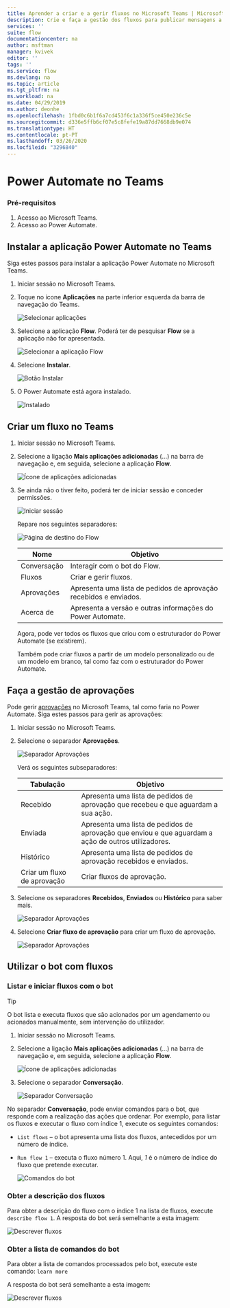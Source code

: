 ```yaml
---
title: Aprender a criar e a gerir fluxos no Microsoft Teams | Microsoft Docs
description: Crie e faça a gestão dos fluxos para publicar mensagens a pedido, utilizadores e canais @menção, publicar cartões com opções de resposta e muito mais.
services: ''
suite: flow
documentationcenter: na
author: msftman
manager: kvivek
editor: ''
tags: ''
ms.service: flow
ms.devlang: na
ms.topic: article
ms.tgt_pltfrm: na
ms.workload: na
ms.date: 04/29/2019
ms.author: deonhe
ms.openlocfilehash: 1fbd0c6b1f6a7cd453f6c1a336f5ce450e236c5e
ms.sourcegitcommit: d336e5ffb6cf07e5c8fefe19a87dd7668db9e074
ms.translationtype: HT
ms.contentlocale: pt-PT
ms.lasthandoff: 03/26/2020
ms.locfileid: "3296840"
---
```

# <a name="power-automate-in-teams"></a>Power Automate no Teams


### <a name="prerequisites"></a>Pré-requisitos

1. Acesso ao Microsoft Teams.
1. Acesso ao Power Automate.

## <a name="install-the-power-automate-app-in-teams"></a>Instalar a aplicação Power Automate no Teams

Siga estes passos para instalar a aplicação Power Automate no Microsoft Teams.

1. Iniciar sessão no Microsoft Teams.

1. Toque no ícone **Aplicações** na parte inferior esquerda da barra de navegação do Teams.

    ![Selecionar aplicações](media/flows-teams/apps.png)

1. Selecione a aplicação **Flow**. Poderá ter de pesquisar **Flow** se a aplicação não for apresentada.

    ![Selecionar a aplicação Flow](media/flows-teams/select-flow-app.png)

1. Selecione **Instalar**.

    ![Botão Instalar](media/flows-teams/select-install.png)

1. O Power Automate está agora instalado.

    ![Instalado](media/flows-teams/flow-installed.png)


## <a name="create-a-flow-in-teams"></a>Criar um fluxo no Teams

1. Iniciar sessão no Microsoft Teams.

1. Selecione a ligação **Mais aplicações adicionadas** (...) na barra de navegação e, em seguida, selecione a aplicação **Flow**.

    ![Ícone de aplicações adicionadas](media/flows-teams/added-apps-icon.png)

1. Se ainda não o tiver feito, poderá ter de iniciar sessão e conceder permissões.

    ![Iniciar sessão](media/flows-teams/grant-permissions-sign-in.png)


    Repare nos seguintes separadores:

    ![Página de destino do Flow](media/flows-teams/flow-landing-page.png)

    Nome|Objetivo
    ----|-----|
    Conversação|Interagir com o bot do Flow.
    Fluxos|Criar e gerir fluxos.
    Aprovações|Apresenta uma lista de pedidos de aprovação recebidos e enviados.
    Acerca de|Apresenta a versão e outras informações do Power Automate.


    Agora, pode ver todos os fluxos que criou com o estruturador do Power Automate (se existirem). 

    Também pode criar fluxos a partir de um modelo personalizado ou de um modelo em branco, tal como faz com o estruturador do Power Automate. 

## <a name="manage-approvals"></a>Faça a gestão de aprovações

Pode gerir [aprovações](modern-approvals.md) no Microsoft Teams, tal como faria no Power Automate. Siga estes passos para gerir as aprovações:

1. Iniciar sessão no Microsoft Teams.
1. Selecione o separador **Aprovações**.

    ![Separador Aprovações](media/flows-teams/approvals-tab.png)

    Verá os seguintes subseparadores:

    Tabulação|Objetivo
    ----|-----|
    Recebido|Apresenta uma lista de pedidos de aprovação que recebeu e que aguardam a sua ação.
    Enviada|Apresenta uma lista de pedidos de aprovação que enviou e que aguardam a ação de outros utilizadores.
    Histórico|Apresenta uma lista de pedidos de aprovação recebidos e enviados.
    Criar um fluxo de aprovação|Criar fluxos de aprovação.

1. Selecione os separadores **Recebidos**, **Enviados** ou **Histórico** para saber mais.

    ![Separador Aprovações](media/flows-teams/approvals-tab-2.png)

1. Selecione **Criar fluxo de aprovação** para criar um fluxo de aprovação.

    ![Separador Aprovações](media/flows-teams/approvals-tab-3.png)

## <a name="use-the-bot-with-flows"></a>Utilizar o bot com fluxos

### <a name="list-and-launch-flows-with-the-bot"></a>Listar e iniciar fluxos com o bot

> [!TIP]
> O bot lista e executa fluxos que são acionados por um agendamento ou acionados manualmente, sem intervenção do utilizador.

1. Iniciar sessão no Microsoft Teams.
1. Selecione a ligação **Mais aplicações adicionadas** (...) na barra de navegação e, em seguida, selecione a aplicação **Flow**.

    ![Ícone de aplicações adicionadas](media/flows-teams/added-apps-icon.png)
    
1. Selecione o separador **Conversação**.

    ![Separador Conversação](media/flows-teams/conversations-tab.png)

No separador **Conversação**, pode enviar comandos para o bot, que responde com a realização das ações que ordenar. Por exemplo, para listar os fluxos e executar o fluxo com índice 1, execute os seguintes comandos:

- ```List flows``` – o bot apresenta uma lista dos fluxos, antecedidos por um número de índice.
- ```Run flow 1``` – executa o fluxo número 1. Aqui, *1* é o número de índice do fluxo que pretende executar.

   ![Comandos do bot](media/flows-teams/bot-commands.png)

### <a name="get-the-description-for-flows"></a>Obter a descrição dos fluxos

Para obter a descrição do fluxo com o índice 1 na lista de fluxos, execute ```describe flow 1```. A resposta do bot será semelhante a esta imagem:

   ![Descrever fluxos](media/flows-teams/bot-describe.png)

### <a name="get-the-list-of-commands-for-the-bot"></a>Obter a lista de comandos do bot

Para obter a lista de comandos processados pelo bot, execute este comando: ```learn more``` 

A resposta do bot será semelhante a esta imagem:

![Descrever fluxos](media/flows-teams/bot-learn-more.png) 
